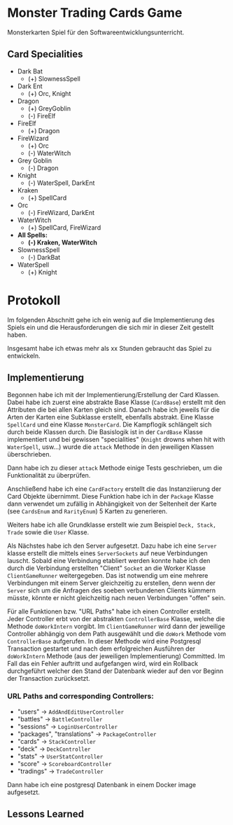 # Monster Trading Cards Game

Monsterkarten Spiel für den Softwareentwicklungsunterricht.

## Card Specialities

- Dark Bat
  - (+) SlownessSpell
- Dark Ent
  - (+) Orc, Knight
- Dragon
  - (+) GreyGoblin
  - (-) FireElf
- FireElf
  - (+) Dragon
- FireWizard
  - (+) Orc
  - (-) WaterWitch
- Grey Goblin
  - (-) Dragon
- Knight
  - (-) WaterSpell, DarkEnt
- Kraken
  - (+) SpellCard
- Orc
  - (-) FireWizard, DarkEnt
- WaterWitch
  - (+) SpellCard, FireWizard
- **All Spells:**
  - **(-) Kraken, WaterWitch**
- SlownessSpell
  - (-) DarkBat
- WaterSpell
  - (+) Knight

# Protokoll

Im folgenden Abschnitt gehe ich ein wenig auf die Implementierung des Spiels ein und die Herausforderungen die sich mir
in dieser Zeit gestellt haben.

Insgesamt habe ich etwas mehr als xx Stunden gebraucht das Spiel zu entwickeln.

## Implementierung

Begonnen habe ich mit der Implementierung/Erstellung der Card Klassen. Dabei habe ich zuerst eine abstrakte Base Klasse
(`CardBase`) erstellt mit den Attributen die bei allen Karten gleich sind. Danach habe ich jeweils für die Arten der
Karten eine Subklasse erstellt, ebenfalls abstrakt. Eine Klasse `SpellCard` und eine Klasse `MonsterCard`. Die
Kampflogik schlängelt sich durch beide Klassen durch. Die Basislogik ist in der `CardBase` Klasse implementiert und bei
gewissen "specialities" (`Knight` drowns when hit with `WaterSpell`, usw...) wurde die `attack` Methode in den
jeweiligen Klassen überschrieben.

Dann habe ich zu dieser `attack` Methode einige Tests geschrieben, um die Funktionalität zu überprüfen.

Anschließend habe ich eine `CardFactory` erstellt die das Instanziierung der Card Objekte übernimmt. Diese Funktion habe
ich in der `Package` Klasse dann verwendet um zufällig in Abhängigkeit von der Seltenheit der Karte (see `CardsEnum`
and `RarityEnum`) 5 Karten zu generieren.

Weiters habe ich alle Grundklasse erstellt wie zum Beispiel `Deck, Stack, Trade` sowie die  `User` Klasse.

Als Nächstes habe ich den Server aufgesetzt. Dazu habe ich eine `Server` klasse erstellt die mittels
eines `ServerSockets` auf neue Verbindungen lauscht. Sobald eine Verbindung etabliert werden konnte habe ich den durch
die Verbindung erstellten "Client" `Socket` an die Worker Klasse `ClientGameRunner` weitergegeben. Das ist notwendig um
eine mehrere Verbindungen mit einem Server gleichzeitig zu erstellen, denn wenn der `Server` sich um die Anfragen des
soeben verbundenen Clients kümmern müsste, könnte er nicht gleichzeitig nach neuen Verbindungen "offen" sein.

Für alle Funktionen bzw. "URL Paths" habe ich einen Controller erstellt. Jeder Controller erbt von der
abstrakten `ControllerBase` Klasse, welche die Methode `doWorkIntern` vorgibt. Im `ClientGameRunner` wird dann der
jeweilige Controller abhängig von dem Path ausgewählt und die `doWork` Methode vom `ControllerBase` aufgerufen. In
dieser Methode wird eine Postgresql Transaction gestartet und nach dem erfolgreichen Ausführen der `doWorkIntern`
Methode (aus der jeweiligen Implementierung) Committed. Im Fall das ein Fehler auftritt und aufgefangen wird, wird ein
Rollback durchgeführt welcher den Stand der Datenbank wieder auf den vor Beginn der Transaction zurücksetzt.

### URL Paths and corresponding Controllers:

- "users" -> `AddAndEditUserController`
- "battles" -> `BattleController`
- "sessions" -> `LoginUserController`
- "packages", "translations" -> `PackageController`
- "cards" -> `StackController`
- "deck" -> `DeckController`
- "stats" -> `UserStatController`
- "score" -> `ScoreboardController`
- "tradings" -> `TradeController`

Dann habe ich eine postgresql Datenbank in einem Docker image aufgesetzt.

## Lessons Learned